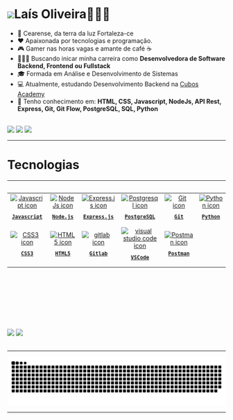 <h1 align="left"><img src="https://raw.githubusercontent.com/kaueMarques/kaueMarques/master/hi.gif" height="30px">Laís Oliveira👩🏻‍💻</h1> 

-  🌅 Cearense, da terra da luz Fortaleza-ce
-  ❤ Apaixonada por tecnologias e programação.
- 🎮 Gamer nas horas vagas e amante de café ☕
- 👩🏻‍💻 Buscando inicar minha carreira como <strong>Desenvolvedora de Software Backend, Frontend ou Fullstack </strong>
- 🎓 Formada em Análise e Desenvolvimento de Sistemas
- 💻 Atualmente, estudando Desenvolvimento Backend na <a href="https://cubos.academy/" target="_blank">Cubos Academy</a>
- 🧠 Tenho conhecimento em: <strong>HTML, CSS, Javascript, NodeJs, API Rest, Express, Git, Git Flow, PostgreSQL, SQL, Python</strong>
<br>
<div align="left">
<a href="https://instagram.com/laisfrr" target="_blank"><img loading="lazy" src="https://img.shields.io/badge/-Instagram-%23E4405F?style=for-the-badge&logo=instagram&logoColor=white" target="_blank"></a>
<a href = "mailto:laisf.oliv@gmail.com"><img loading="lazy" src="https://img.shields.io/badge/Gmail-D14836?style=for-the-badge&logo=gmail&logoColor=white" target="_blank"></a>
<a href="https://www.linkedin.com/in/laisfrr" target="_blank"><img loading="lazy" src="https://img.shields.io/badge/-LinkedIn-%230077B5?style=for-the-badge&logo=linkedin&logoColor=white" target="_blank"></a>   
</div>


<hr/>

<h1 align="left"> Tecnologias </h1>
<hr/>
<table align="left" height="300px">
  <tr>
    <td align="center">
      <a href="https://developer.mozilla.org/pt-BR/docs/Web/JavaScript">
      <img src="https://skillicons.dev/icons?i=javascript" width="65px" alt="Javascript icon"/><br/>
      <sub>
        <b>
          <pre>Javascript<br/></pre>
        </b>
      </sub>
      </a>
    </td>
    <td align="center">
      <a href="https://nodejs.org/en">
        <img src="https://skillicons.dev/icons?i=nodejs" width="65px" alt="NodeJs icon"/><br/>
        <sub>
          <b>
            <pre>Node.js</pre>
          </b>
        </sub>
      </a>
    </td>
    <td align="center">
      <a href="https://expressjs.com/">
        <img src="https://skillicons.dev/icons?i=express" width="65px" alt="Express.js icon"/><br/>
        <sub>
          <b>
            <pre>Express.js</pre>
          </b>
        </sub>
      </a>
    </td>
    <td align="center">
      <a href="https://www.postgresql.org">
        <img src="https://skillicons.dev/icons?i=postgresql" width="65px" alt="Postgresql icon"/><br/>
        <sub>
          <b>
            <pre>PostgreSQL</pre>
          </b>
        </sub>
      </a>
    </td>
    <td align="center">
      <a href="https://git-scm.com">
        <img src="https://skillicons.dev/icons?i=git" width="65px" alt="Git icon"/><br/>
        <sub>
          <b>
            <pre>Git</pre>
          </b>
        </sub>
      </a>
    </td>
    <td align="center">
      <a href="https://www.python.org/">
        <img src="https://skillicons.dev/icons?i=py" width="65px" alt="Python icon"/><br/>
        <sub>
          <b>
            <pre>Python</pre>
          </b>
        </sub>
      </a>
    </td>
  </tr>
    <tr>
  </tr>
  <tr>  
    <td align="center">
      <a href="https://developer.mozilla.org/en-US/docs/Web/CSS/">
        <img src="https://skillicons.dev/icons?i=css" width="65px" alt="CSS3 icon"/><br/>
        <sub>
          <b>
            <pre>CSS3</pre>
          </b>
        </sub>
      </a>
    </td>
    <td align="center">
      <a href="https://developer.mozilla.org/en-US/docs/Web/HTML/">
        <img src="https://skillicons.dev/icons?i=html" width="65px" alt="HTML5 icon"/><br/>
        <sub>
          <b>
            <pre>HTML5</pre>
          </b>
        </sub>
      </a>
    </td>
    <td align="center">
      <a href="https://gitlab.com/laisfrr_">
        <img src="https://skillicons.dev/icons?i=gitlab" width="65px" alt="gitlab icon"/><br/>
        <sub>
          <b>
            <pre>Gitlab</pre>
          </b>
        </sub>
      </a>
    </td>
    <td align="center">
      <a href="https://code.visualstudio.com/">
        <img src="https://skillicons.dev/icons?i=vscode" width="65px" alt="visual studio code icon"/><br/>
        <sub>
          <b>
            <pre>VSCode</pre>
          </b>
        </sub>
      </a>
    </td>
    <td align="center">
      <a href="https://www.postman.com/">
        <img src="https://skillicons.dev/icons?i=postman" width="65px" alt="Postman icon"/><br/>
        <sub>
          <b>
            <pre>Postman</pre>
          </b>
        </sub>
      </a>
    </td>
  </tr>
    </tr>
</table>

<div align="left">
  <img height="203px" src="https://github-readme-stats.vercel.app/api?username=laisfrr&show_icons=true&theme=radical&include_all_commits=true&count_private=true" />
  <img src= "https://github-readme-stats-git-masterrstaa-rickstaa.vercel.app/api/top-langs/?username=laisfrr&theme=radical">
</div>
<br>
<hr/>

![snake gif](https://github.com/laisfrr/laisfrr/blob/output/github-contribution-grid-snake-dark.svg)

<hr/>

